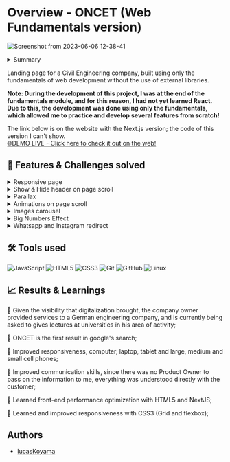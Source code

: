 # Overview - ONCET (Web Fundamentals version)
![Screenshot from 2023-06-06 12-38-41](https://github.com/lucasKoyama/onCET/assets/121680414/421d29c8-a136-4083-b179-0a2059d273ba)
<!--
Think of the STAR + Hero Journey description for the entire README:
1. Situation: begin with the situation, what it aims to solve, and what the common problem is.
2. Tasks: What were my responsibilities? What challenges were I responsible for?
3. Action: What did I do to solve the challenge?
4. Results: solutions developed, value brought to the company, and users.
-->
<!-- SITUATION / COMMON PROBLEM -->
<details>
  <summary>Summary</summary>

  1. [Overview]()
  2. [Features & Challenges solved]()
  3. [Tools used]()
  4. [Results]()
  5. [Authors]()
</details>
<p>
Landing page for a Civil Engineering company, built using only the fundamentals of web development without the use of external libraries.

**Note: During the development of this project, I was at the end of the fundamentals module, and for this reason, I had not yet learned React. Due to this, the development was done using only the fundamentals, which allowed me to practice and develop several features from scratch!**
</p>

The link below is on the website with the Next.js version; the code of this version I can't show.<br>
<a href="https://www.oncet.com.br/">
🌐DEMO LIVE - Click here to check it out on the web!
</a>

## 📌 Features & Challenges solved
<!-- TASKS / CHALLENGES -->
<details>
  <summary>Responsive page</summary>
  A página foi desenvolvida de forma responsiva, adaptando-se a diferentes tamanhos de tela e dispositivos. Isso garante uma experiência consistente e agradável para os usuários, independentemente do dispositivo que estão utilizando.
</details>

<details>
  <summary>Show & Hide header on page scroll</summary>
  Implementei um efeito no cabeçalho da página que faz com que ele seja escondido ao rolar para baixo e exibido novamente ao rolar para cima. Isso proporciona uma experiência mais imersiva e permite que o conteúdo da página seja visualizado sem distrações.
</details>

<details>
  <summary>Parallax</summary>
  Utilizei o efeito de parallax no início da landing page. Isso cria uma sensação de profundidade e movimento à medida que o usuário rola pela página. O parallax é aplicado a elementos como imagens de fundo, criando um efeito visual atraente prendendo a atenção do usuário a página.
</details>

<details>
  <summary>Animations on page scroll</summary>
  Adicionei animações sutis aos elementos da página à medida que o usuário rola pelo conteúdo. Essas animações ajudam a guiar a atenção do usuário e tornam a experiência mais dinâmica e envolvente.
</details>

<details>
  <summary>Images carousel</summary>
  Implementei um carousel de imagens que exibe diferentes projetos realizados pela empresa de Engenharia Civil. Os usuários podem navegar pelas imagens usando os controles do carousel. Isso permite que a empresa mostre sua expertise e projetos de forma interativa.
</details>

<details>
  <summary>Big Numbers Effect</summary>
  Incluí um efeito de "Big Numbers" para destacar as conquistas da empresa em grandes números. Esses números são exibidos de forma animada, chamando a atenção do usuário e transmitindo a experiência e credibilidade da empresa.
</details>

<details>
  <summary>Whatsapp and Instagram redirect</summary>
  Adicionei botões de redirecionamento para o WhatsApp e Instagram da empresa. Ao clicar nesses botões, os usuários são direcionados para as respectivas plataformas, permitindo que eles entrem em contato facilmente ou acessem mais informações sobre a empresa.
</details>

## 🛠️ Tools used
<!-- ACTION -->
<!-- SKILL_BADGE/NAME: DESCRIPTION WHY IT WAS USED -->

![JavaScript](https://img.shields.io/badge/javascript-%23323330.svg?style=for-the-badge&logo=javascript&logoColor=%23F7DF1E)
![HTML5](https://img.shields.io/badge/html5-%23E34F26.svg?style=for-the-badge&logo=html5&logoColor=white)
![CSS3](https://img.shields.io/badge/css3-%231572B6.svg?style=for-the-badge&logo=css3&logoColor=white)
![Git](https://img.shields.io/badge/git-%23F05033.svg?style=for-the-badge&logo=git&logoColor=white)
![GitHub](https://img.shields.io/badge/github-%23121011.svg?style=for-the-badge&logo=github&logoColor=white)
![Linux](https://img.shields.io/badge/Linux-FCC624?style=for-the-badge&logo=linux&logoColor=black)
   
## 📈 Results & Learnings
<!-- RESULTS / USAGES / HOW TO USE -->
<p>
🎯 Given the visibility that digitalization brought, the company owner provided services to a German engineering company, and is currently being asked to gives lectures at universities in his area of activity;
</p>
<p>
🎯 ONCET is the first result in google's search;
</p>
<p>
🎯 Improved responsiveness, computer, laptop, tablet and large, medium and small cell phones;
</p>
<p>
🎯 Improved communication skills, since there was no Product Owner to pass on the information to me, everything was understood directly with the customer;
</p>
<p>
🎯 Learned front-end performance optimization with HTML5 and NextJS;
</p>
<p>
🎯 Learned and improved responsiveness with CSS3 (Grid and flexbox);
</p>

## Authors
- [lucasKoyama](https://github.com/lucasKoyama)



